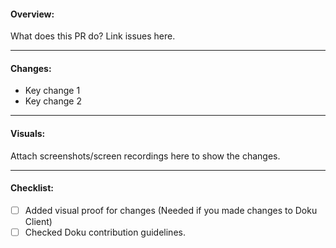 #### Overview:
What does this PR do? Link issues here.

---

#### Changes:
- Key change 1
- Key change 2

---

#### Visuals:
Attach screenshots/screen recordings here to show the changes. 

---

#### Checklist:
- [ ] Added visual proof for changes (Needed if you made changes to Doku Client)
- [ ] Checked Doku contribution guidelines.
